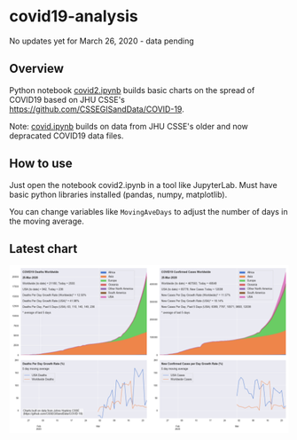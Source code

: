 # covid19-analysis

No updates yet for March 26, 2020 - data pending

## Overview
Python notebook [covid2.ipynb](https://github.com/danlaw/covid19-analysis/blob/master/covid2.ipynb) builds basic charts on the spread of COVID19 based on JHU CSSE's https://github.com/CSSEGISandData/COVID-19.

Note: [covid.ipynb](https://github.com/danlaw/covid19-analysis/blob/master/covid.ipynb) builds on data from JHU CSSE's older and now depracated COVID19 data files.

## How to use
Just open the notebook covid2.ipynb in a tool like JupyterLab. Must have basic python libraries installed (pandas, numpy, matplotlib).

You can change variables like ``MovingAveDays`` to adjust the number of days in the moving average.

## Latest chart
![Latest chart](charts/20200325-covid19-chart.png)
